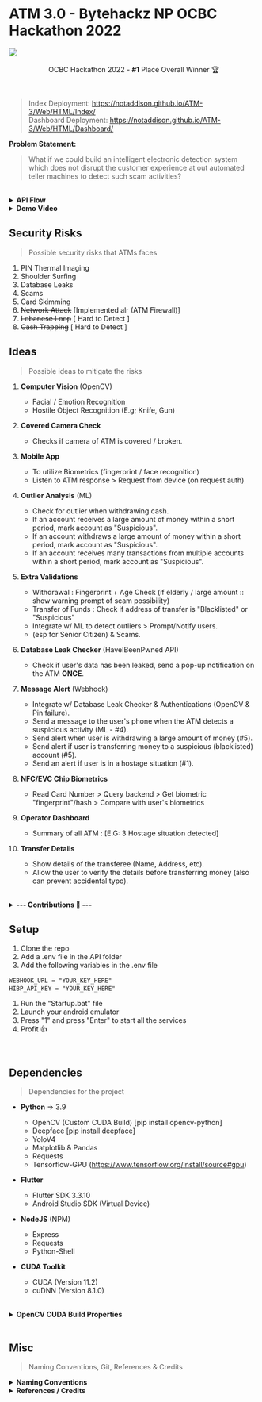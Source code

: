 # ATM 3.0 - Bytehackz NP OCBC Hackathon 2022

<img src="Assets/README/Banner.png">
<p align="center">
  OCBC Hackathon 2022 - <b>#1</b> Place Overall Winner 🏆
</p>
<br>

> Index Deployment: https://notaddison.github.io/ATM-3/Web/HTML/Index/ <br>
> Dashboard Deployment: https://notaddison.github.io/ATM-3/Web/HTML/Dashboard/ <br>

**Problem Statement:**
> What if we could build an intelligent electronic detection system which does not disrupt the customer experience at out automated teller machines to detect such scam activities? 

<br>

<details>
<summary><b>API Flow</b></summary>
API Documentation: https://github.com/NotAddison/PFD-2022/blob/main/API/README.md <br>
<img src="Assets\README\APIFlow.jpg" width="800">
<br><br>
</details>

<details>
<summary><b>Demo Video</b></summary>


https://github.com/user-attachments/assets/002dac89-aeea-42ff-aea9-e915848f4317


<br><br>
</details>

## Security Risks
> Possible security risks that ATMs faces
1. PIN Thermal Imaging
2. Shoulder Surfing
3. Database Leaks
4. Scams
5. Card Skimming
6. ~~Network Attack~~ [Implemented alr (ATM Firewall)]
7. ~~Lebanese Loop~~ [ Hard to Detect ]
8. ~~Cash Trapping~~ [ Hard to Detect ]

## Ideas
> Possible ideas to mitigate the risks
1. **Computer Vision** (OpenCV)
   - Facial / Emotion Recognition
   - Hostile Object Recognition (E.g; Knife, Gun)


2. **Covered Camera Check**
   - Checks if camera of ATM is covered / broken.


3. **Mobile App**
   - To utilize Biometrics (fingerprint / face recognition)
   - Listen to ATM response > Request from device (on request auth)


4. **Outlier Analysis** (ML)
   - Check for outlier when withdrawing cash.
   - If an account receives a large amount of money within a short period, mark account as "Suspicious".
   - If an account withdraws a large amount of money within a short period, mark account as "Suspicious".
   - If an account receives many transactions from multiple accounts within a short period, mark account as "Suspicious".

5. **Extra Validations**
   - Withdrawal : Fingerprint + Age Check (if elderly / large amount :: show warning prompt of scam possibility)
   - Transfer of Funds : Check if address of transfer is "Blacklisted" or "Suspicious"
   - Integrate w/ ML to detect outliers > Prompt/Notify users.
   - (esp for Senior Citizen) & Scams.

6. **Database Leak Checker** (HaveIBeenPwned API)
   - Check if user's data has been leaked, send a pop-up notification on the ATM **ONCE**.

7. **Message Alert** (Webhook)
   - Integrate w/ Database Leak Checker & Authentications (OpenCV & Pin failure).
   - Send a message to the user's phone when the ATM detects a suspicious activity (ML - #4).
   - Send alert when user is withdrawing a large amount of money (#5).
   - Send alert if user is transferring money to a suspicious (blacklisted) account (#5).
   - Send an alert if user is in a hostage situation (#1).

8.  **NFC/EVC Chip Biometrics**
       - Read Card Number > Query backend > Get biometric "fingerprint"/hash > Compare with user's biometrics
  
9.  **Operator Dashboard** 
      - Summary of all ATM : [E.G: 3 Hostage situation detected]

10. **Transfer Details**
      - Show details of the transferee (Name, Address, etc).
      - Allow the user to verify the details before transferring money (also can prevent accidental typo).



<br>
<details>
<summary><b>--- Contributions 👤 ---</b></summary>
<img src="Assets/README/Contributions.png">
<br><br>

<b>Addison (@NotAddison)</b><br>
<li>Brainstorm & Ideation </li>
<li>API (NodeJS) </li>
<li>NodeJS API </li>
<li> Hostage Situation Detection (Computer Vision) </li>
<li> Broken/Covered Camera Detection </li>
<li> Discord (SMS) Webhooks </li>
<li> Flutter Mobile App (For auth) </li>
<li> Pin & Biometric Authentication </li>
<li> ATM Transfer Details </li>
<li> Assisted in other features (Toast Message, Website HTML Refactor, Breach Check) </li>
<li>UI Wireframe Design </li>
<li>Assisted in Dashboard Pages (all HTML pages) </li>
<li>Staff Authentication </li>
<li>Live Activity Logs (UI & Functions) </li>
<li>ATM Status (Online/Offline) </li>
<li>Live ATM Information (User & Machine) </li>
<li>Live ATM Camera Feed </li>
<li>Edit ATM User Information </li>
<li>Assisted in ATM Broadcast System (UI & Functions) </li>

<br>
<b>Paul (@realelongatedmusket)</b><br>
<li>Brainstorming & Ideation </li>
<li>UI Wireframe Design </li>
<li>All Website Pages (HTML & CSS) </li>
<li>Toast Notification (HTML & CSS) </li>
<li>Machine Learning (Data Cleaning & Preparation) </li>
<li>Outlier Analysis </li>
<li>Assisted in other features (Data creation) </li>
<li>Force Logout (Functions) </li>

<br>
<b>Fredor (@Lunebun)</b><br>
<li>Brainstorming & Ideation </li>
<li>Extra Validations (Blacklist Popup) </li>
<li>Extra Validations (Elderly Banner) </li>
<li>ATM Main UI </li>
<li>Dashboard Graph  </li>

<br>
<b>Jia Hau (@JiaHauHau)</b><br>
<li>Brainstorming & Ideation </li>
<li>Email Breach check </li>
<li>Breach Pop up </li>
<li>Dashboard Main UI </li>
<li>Broadcast Pop up </li>

<br>
<b>Haziq (@haziqakid)</b><br>
<li>Brainstorming & Ideation </li>
<li>Ideation </li>
<li>Outlier Analysis [data scraping] </li>
<li>Research camera app to use </li>
<li>Login UI </li>

<br>
</details>

## Setup
1. Clone the repo
2. Add a .env file in the API folder
3. Add the following variables in the .env file
```
WEBHOOK_URL = "YOUR_KEY_HERE"
HIBP_API_KEY = "YOUR_KEY_HERE"
```
1. Run the "Startup.bat" file
2. Launch your android emulator
3. Press "1" and press "Enter" to start all the services
4. Profit 👍
<br>

## Dependencies
> Dependencies for the project
- **Python** => 3.9
  - OpenCV (Custom CUDA Build) [pip install opencv-python]
  - Deepface [pip install deepface]
  - YoloV4
  - Matplotlib & Pandas
  - Requests
  - Tensorflow-GPU (https://www.tensorflow.org/install/source#gpu)

- **Flutter**
  - Flutter SDK 3.3.10
  - Android Studio SDK (Virtual Device)

- **NodeJS** (NPM)
  - Express
  - Requests
  - Python-Shell
  
- **CUDA Toolkit**
  - CUDA (Version 11.2)
  - cuDNN (Version 8.1.0)

<br>
<details>
<summary><b>OpenCV CUDA Build Properties</b></summary>
- CMAKE Options: <br>
- (optional) PYTHON3_PACKAGE_PATH <br>
- WITH_CUDA <br>
- BUILD_opencv_dnn <br>
- OPENCV_DNN_CUDA <br>
- ENABLE_FAST_MATH <br>
- BUILD_opencv_world <br>
- OPENCV_EXTRA_MODULES_PATH (set path to opencv contrib folder "contrib/modules") <br>
- (AFTER CONGIRUATION) <br>
- CUDA_FAST_MATH <br>
- CUDA_ARCH_BIN (set gpu architechture: https://en.wikipedia.org/wiki/CUDA)
- config (set to Release)
<br><br>
</details>
<br>

## Misc
> Naming Conventions, Git, References & Credits

<details>
<summary><b>Naming Conventions</b></summary>
- <b>Commits</b> : https://www.freecodecamp.org/news/writing-good-commit-messages-a-practical-guide/ <br>
- <b>Functions</b> : PascalCase, Function names start with a capital letter. (E.g: ParseJson()) <br>
- <b>Variables</b>: camelCase or Hungarian Notation. (E.g: isValid or **b**IsValid)<br>
- <b>Constants</b>: All uppercase. (E.g: const int MAX_SIZE = 100;)<br>
- <b>Classes</b>: PascalCase, Class names start with a capital letter. (E.g: class MyClass)<br>
- <b>Asset Files</b>: PascalCase, File names start with a capital letter. (E.g: MyFile.txt)<br>
- <b>Script Files</b>: PascalCase or snake_case, File names start with a lowercase letter. (E.g: my_script.py or MyScript.py)<br>

- **References**: 
- > Coding Practices: https://curc.readthedocs.io/en/latest/programming/coding-best-practices.html
</details>

<details>
<summary><b>References / Credits</b></summary>
- UX of digital randomized Numberpad : https://uxpajournal.org/usability-evaluation-of-randomized-keypad/<br>
- HaveIBeenPwned API: https://haveibeenpwned.com/API/v3 <br>
</details>
